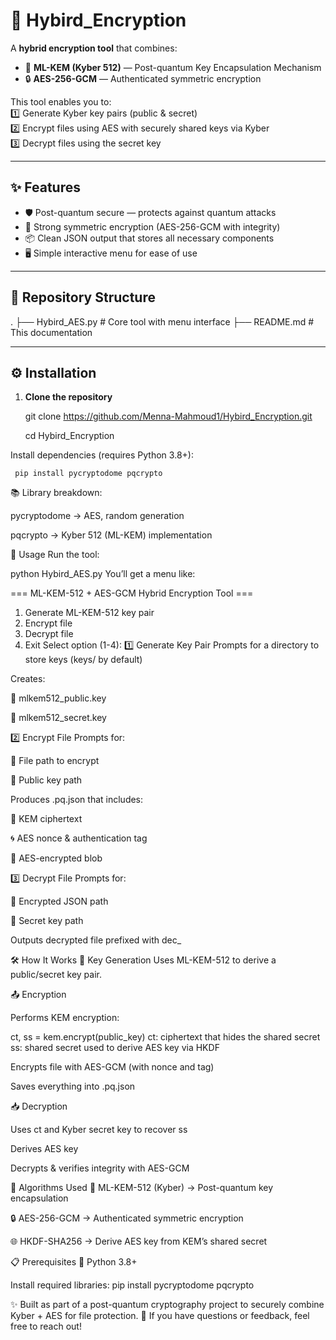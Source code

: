 # 🔐 Hybird_Encryption

A **hybrid encryption tool** that combines:  
- 🧩 **ML-KEM (Kyber 512)** — Post-quantum Key Encapsulation Mechanism  
- 🔒 **AES-256-GCM** — Authenticated symmetric encryption  

This tool enables you to:  
1️⃣ Generate Kyber key pairs (public & secret)  
2️⃣ Encrypt files using AES with securely shared keys via Kyber  
3️⃣ Decrypt files using the secret key  

---

## ✨ Features
- 🛡️ Post-quantum secure — protects against quantum attacks  
- 🔑 Strong symmetric encryption (AES-256-GCM with integrity)  
- 📦 Clean JSON output that stores all necessary components  
- 🖥️ Simple interactive menu for ease of use  

---

## 📂 Repository Structure
.
├── Hybird_AES.py # Core tool with menu interface
├── README.md # This documentation

---

## ⚙️ Installation

1. **Clone the repository**
  
   git clone https://github.com/Menna-Mahmoud1/Hybird_Encryption.git
   
   cd Hybird_Encryption
   
Install dependencies (requires Python 3.8+):

     pip install pycryptodome pqcrypto

📚 Library breakdown:

pycryptodome → AES, random generation

pqcrypto → Kyber 512 (ML-KEM) implementation

🚀 Usage
Run the tool:

python Hybird_AES.py
You’ll get a menu like:

=== ML-KEM-512 + AES-GCM Hybrid Encryption Tool ===
1. Generate ML-KEM-512 key pair
2. Encrypt file
3. Decrypt file
4. Exit
Select option (1-4):
1️⃣ Generate Key Pair
Prompts for a directory to store keys (keys/ by default)

Creates:

📄 mlkem512_public.key

📄 mlkem512_secret.key

2️⃣ Encrypt File
Prompts for:

📂 File path to encrypt

🔑 Public key path

Produces <filename>.pq.json that includes:

🧾 KEM ciphertext

🌀 AES nonce & authentication tag

🔐 AES-encrypted blob

3️⃣ Decrypt File
Prompts for:

📂 Encrypted JSON path

🔑 Secret key path

Outputs decrypted file prefixed with dec_

🛠️ How It Works
🔑 Key Generation
Uses ML-KEM-512 to derive a public/secret key pair.

📤 Encryption

Performs KEM encryption:


ct, ss = kem.encrypt(public_key)
   ct: ciphertext that hides the shared secret
   ss: shared secret used to derive AES key via HKDF

Encrypts file with AES-GCM (with nonce and tag)

Saves everything into .pq.json

📥 Decryption

Uses ct and Kyber secret key to recover ss

Derives AES key

Decrypts & verifies integrity with AES-GCM

🧮 Algorithms Used
🧩 ML-KEM-512 (Kyber) → Post-quantum key encapsulation

🔒 AES-256-GCM → Authenticated symmetric encryption

🌐 HKDF-SHA256 → Derive AES key from KEM’s shared secret

📋 Prerequisites
🐍 Python 3.8+

Install required libraries:
   pip install pycryptodome pqcrypto
   

✨ Built as part of a post-quantum cryptography project to securely combine Kyber + AES for file protection.
📩 If you have questions or feedback, feel free to reach out!
